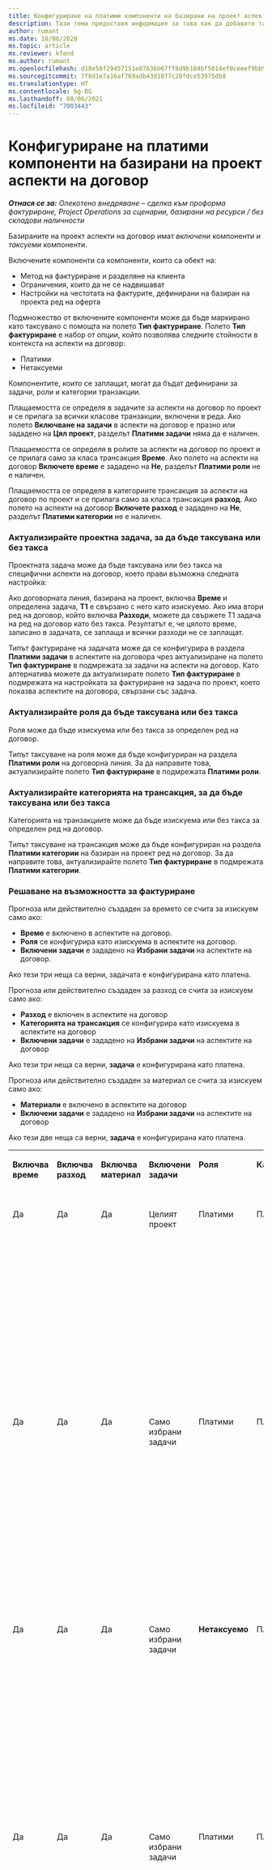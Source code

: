 ```yaml
---
title: Конфигуриране на платими компоненти на базирани на проект аспекти на договор
description: Тази тема предоставя информация за това как да добавите таксуеми компоненти към договорни линии в Project Operations.
author: rumant
ms.date: 10/08/2020
ms.topic: article
ms.reviewer: kfend
ms.author: rumant
ms.openlocfilehash: d18e56f29457151e07636b67ff8d9b184bf5014ef0ceeef9bb9d322672be4335
ms.sourcegitcommit: 7f8d1e7a16af769adb43d1877c28fdce53975db8
ms.translationtype: HT
ms.contentlocale: bg-BG
ms.lasthandoff: 08/06/2021
ms.locfileid: "7003443"
---
```

# <a name="configure-chargeable-components-of-a-project-based-contract-line"></a>Конфигуриране на платими компоненти на базирани на проект аспекти на договор

_**Отнася се за:** Олекотено внедряване – сделка към проформа фактуриране, Project Operations за сценарии, базирани на ресурси / без складови наличности_

Базираните на проект аспекти на договор имат *включени* компоненти и *таксуеми* компоненти.

Включените компоненти са компоненти, които са обект на:

  - Метод на фактуриране и разделяне на клиента
  - Ограничения, които да не се надвишават 
  - Настройки на честотата на фактурите, дефинирани на базиран на проекта ред на оферта

Подмножество от включените компоненти може да бъде маркирано като таксувано с помощта на полето **Тип фактуриране**. Полето **Тип фактуриране** е набор от опции, който позволява следните стойности в контекста на аспекти на договор:

  - Платими
  - Нетаксуеми

Компонентите, които се заплащат, могат да бъдат дефинирани за задачи, роли и категории транзакции.

Плащаемостта се определя в задачите за аспекти на договор по проект и се прилага за всички класове транзакции, включени в реда. Ако полето **Включване на задачи** в аспекти на договор е празно или зададено на **Цял проект**, разделът **Платими задачи** няма да е наличен.

Плащаемостта се определя в ролите за аспекти на договор по проект и се прилага само за класа трансакция **Време**. Ако полето на аспекти на договор **Включете време** е зададено на **Не**, разделът **Платими роли** не е наличен.

Плащаемостта се определя в категориите трансакция за аспекти на договор по проект и се прилага само за класа трансакция **разход**. Ако полето на аспекти на договор **Включете разход** е зададено на **Не**, разделът **Платими категории** не е наличен.

### <a name="update-a-project-task-as-chargeable-or-non-chargeable"></a>Актуализирайте проектна задача, за да бъде таксувана или без такса

Проектната задача може да бъде таксувана или без такса на специфични аспекти на договор, което прави възможна следната настройка:

Ако договорната линия, базирана на проект, включва **Време** и определена задача, **Т1** е свързано с него като изискуемо. Ако има втори ред на договор, който включва **Разходи**, можете да свържете Т1 задача на ред на договор като без такса. Резултатът е, че цялото време, записано в задачата, се заплаща и всички разходи не се заплащат.

Типът фактуриране на задачата може да се конфигурира в раздела **Платими задачи** в аспектите на договора чрез актуализиране на полето **Тип фактуриране** в подмрежата за задачи на аспекти на договор. Като алтернатива можете да актуализирате полето **Тип фактуриране** в подмрежата на настройката за фактуриране на задача по проект, което показва аспектите на договора, свързани със задача.

### <a name="update-a-role-as-chargeable-or-non-chargeable"></a>Актуализирайте роля да бъде таксувана или без такса

Роля може да бъде изискуема или без такса за определен ред на договор.

Типът таксуване на роля може да бъде конфигуриран на раздела **Платими роли** на договорна линия. За да направите това, актуализирайте полето **Тип фактуриране** в подмрежата **Платими роли**.

### <a name="update-a-transaction-category-as-chargeable-or-non-chargeable"></a>Актуализирайте категорията на трансакция, за да бъде таксувана или без такса

Категорията на транзакциите може да бъде изискуема или без такса за определен ред на договор.

Типът таксуване на трансакция може да бъде конфигуриран на раздела **Платими категории** на базиран на проект ред на договор. За да направите това, актуализирайте полето **Тип фактуриране** в подмрежата **Платими категории**.

### <a name="resolve-chargeability"></a>Решаване на възможността за фактуриране

Прогноза или действително създаден за времето се счита за изискуем само ако:

   - **Време** е включено в аспектите на договор.
   - **Роля** се конфигурира като изискуема в аспектите на договор.
   - **Включени задачи** е зададено на **Избрани задачи** на аспектите на договор.
 
 Ако тези три неща са верни, задачата е конфигурирана като платена. 

Прогноза или действително създаден за разход се счита за изискуем само ако:

   - **Разход** е включен в аспектите на договор
   - **Категорията на трансакция** се конфигурира като изискуема в аспектите на договор
   - **Включени задачи** е зададено на **Избрани задачи** на аспектите на договор
  
 Ако тези три неща са верни, **задача** е конфигурирана като платена. 

Прогноза или действително създаден за материал се счита за изискуем само ако:

   - **Материали** е включено в аспектите на договор
   - **Включени задачи** е зададено на **Избрани задачи** на аспектите на договор

Ако тези две неща са верни, **задача** е конфигурирана като платена. 

<table border="0" cellspacing="0" cellpadding="0">
    <tbody>
        <tr>
            <td width="70" valign="top">
                <p>
                    <strong>Включва време</strong>
                </p>
            </td>
            <td width="78" valign="top">
                <p>
                    <strong>Включва разход</strong>
                    <strong></strong>
                </p>
            </td>
            <td width="63" valign="top">
                <p>
                    <strong>Включва материал</strong>
                    <strong></strong>
                </p>
            </td>
            <td width="75" valign="top">
                <p>
                    <strong>Включени задачи</strong>
                    <strong></strong>
                </p>
            </td>
            <td width="65" valign="top">
                <p>
                    <strong>Роля</strong>
                    <strong></strong>
                </p>
            </td>
            <td width="70" valign="top">
                <p>
                    <strong>Категория</strong>
                    <strong></strong>
                </p>
            </td>
            <td width="65" valign="top">
                <p>
                    <strong>Задача</strong>
                    <strong></strong>
                </p>
            </td>
            <td width="350" valign="top">
                <p>
                    <strong>Въздействие на таксуемостта</strong>
                </p>
            </td>
        </tr>
        <tr>
            <td width="70" valign="top">
                <p>
Да </p>
            </td>
            <td width="78" valign="top">
                <p>
Да </p>
            </td>
            <td width="63" valign="top">
                <p>
Да </p>
            </td>
            <td width="75" valign="top">
                <p>
Целият проект </p>
            </td>
            <td width="65" valign="top">
                <p>
Платими </p>
            </td>
            <td width="70" valign="top">
                <p>
Платими </p>
            </td>
            <td width="65" valign="top">
                <p>
Не може да бъде зададено </p>
            </td>
            <td width="350" valign="top">
                <p>
Таксуване по действително време: <strong>Платимо</strong>
                </p>
                <p>
Вид на фактурирането за действителни разходи: <strong>Платимо</strong>
                </p>
                <p>
Вид на фактурирането за действителни данни за материал: <strong>Платимо</strong>
                </p>
            </td>
        </tr>
        <tr>
            <td width="70" valign="top">
                <p>
Да </p>
            </td>
            <td width="78" valign="top">
                <p>
Да </p>
            </td>
            <td width="63" valign="top">
                <p>
Да </p>
            </td>
            <td width="75" valign="top">
                <p>
Само избрани задачи </p>
            </td>
            <td width="65" valign="top">
                <p>
Платими </p>
            </td>
            <td width="70" valign="top">
                <p>
Платими </p>
            </td>
            <td width="65" valign="top">
                <p>
Платими </p>
            </td>
            <td width="350" valign="top">
                <p>
Таксуване по действително време: <strong>Платимо</strong>
                </p>
                <p>
Вид на фактурирането за действителни разходи: <strong>Платимо</strong>
                </p>
                <p>
Вид на фактурирането за действителни данни за материал: <strong>Платимо</strong>
                </p>
            </td>
        </tr>
        <tr>
            <td width="70" valign="top">
                <p>
Да </p>
            </td>
            <td width="78" valign="top">
                <p>
Да </p>
            </td>
            <td width="63" valign="top">
                <p>
Да </p>
            </td>
            <td width="75" valign="top">
                <p>
Само избрани задачи </p>
            </td>
            <td width="65" valign="top">
                <p>
                    <strong>Нетаксуемо</strong>
                </p>
            </td>
            <td width="70" valign="top">
                <p>
Платими </p>
            </td>
            <td width="65" valign="top">
                <p>
Платими </p>
            </td>
            <td width="350" valign="top">
                <p>
Таксуване по действително време: <strong>Неплатимо</strong>
                </p>
                <p>
Вид на фактурирането за действителни разходи: Платимо </p>
                <p>
Вид на фактурирането за действителни данни за материал: Платимо </p>
            </td>
        </tr>
        <tr>
            <td width="70" valign="top">
                <p>
Да </p>
            </td>
            <td width="78" valign="top">
                <p>
Да </p>
            </td>
            <td width="63" valign="top">
                <p>
Да </p>
            </td>
            <td width="75" valign="top">
                <p>
Само избрани задачи </p>
            </td>
            <td width="65" valign="top">
                <p>
Платими </p>
            </td>
            <td width="70" valign="top">
                <p>
Платими </p>
            </td>
            <td width="65" valign="top">
                <p>
                    <strong>Нетаксуемо</strong>
                </p>
            </td>
            <td width="350" valign="top">
                <p>
Таксуване по действително време: <strong>Неплатимо</strong>
                </p>
                <p>
Вид на фактурирането за действителни разходи: <strong>Неплатимо</strong>
                </p>
                <p>
Вид на фактурирането за действителни данни за материал: <strong>Неплатимо</strong>
                </p>
            </td>
        </tr>
        <tr>
            <td width="70" valign="top">
                <p>
Да </p>
            </td>
            <td width="78" valign="top">
                <p>
Да </p>
            </td>
            <td width="63" valign="top">
                <p>
Да </p>
            </td>
            <td width="75" valign="top">
                <p>
Само избрани задачи </p>
            </td>
            <td width="65" valign="top">
                <p>
                    <strong>Нетаксуемо</strong>
                </p>
            </td>
            <td width="70" valign="top">
                <p>
Платими </p>
            </td>
            <td width="65" valign="top">
                <p>
                    <strong>Нетаксуемо</strong>
                </p>
            </td>
            <td width="350" valign="top">
                <p>
Таксуване по действително време: <strong>Неплатимо</strong>
                </p>
                <p>
Вид на фактурирането за действителни разходи: <strong>Неплатимо</strong>
                </p>
                <p>
Вид на фактурирането за действителни данни за материал: <strong>Неплатимо</strong>
                </p>
            </td>
        </tr>
        <tr>
            <td width="70" valign="top">
                <p>
Да </p>
            </td>
            <td width="78" valign="top">
                <p>
Да </p>
            </td>
            <td width="63" valign="top">
                <p>
Да </p>
            </td>
            <td width="75" valign="top">
                <p>
Само избрани задачи </p>
            </td>
            <td width="65" valign="top">
                <p>
                    <strong>Нетаксуемо</strong>
                </p>
            </td>
            <td width="70" valign="top">
                <p>
                    <strong>Нетаксуемо</strong>
                </p>
            </td>
            <td width="65" valign="top">
                <p>
Платими </p>
            </td>
            <td width="350" valign="top">
                <p>
Таксуване по действително време: <strong>Неплатимо</strong>
                </p>
                <p>
Вид на фактурирането за действителни разходи: <strong>Неплатимо</strong>
                </p>
                <p>
Вид на фактурирането за действителни данни за материал: Платимо </p>
            </td>
        </tr>
        <tr>
            <td width="70" valign="top">
                <p>
                    <strong>No</strong>
                </p>
            </td>
            <td width="78" valign="top">
                <p>
Да </p>
            </td>
            <td width="63" valign="top">
                <p>
Да </p>
            </td>
            <td width="75" valign="top">
                <p>
Целият проект </p>
            </td>
            <td width="65" valign="top">
                <p>
Не може да бъде зададено </p>
            </td>
            <td width="70" valign="top">
                <p>
                    <strong>Платими</strong>
                </p>
            </td>
            <td width="65" valign="top">
                <p>
Не може да бъде зададено </p>
            </td>
            <td width="350" valign="top">
                <p>
Таксуване по действително време: <strong>Неналично</strong>
                </p>
                <p>
Вид на фактурирането за действителни разходи: Платимо </p>
                <p>
Вид на фактурирането за действителни данни за материал: Платимо </p>
            </td>
        </tr>
        <tr>
            <td width="70" valign="top">
                <p>
                    <strong>No</strong>
                </p>
            </td>
            <td width="78" valign="top">
                <p>
Да </p>
            </td>
            <td width="63" valign="top">
                <p>
Да </p>
            </td>
            <td width="75" valign="top">
                <p>
Целият проект </p>
            </td>
            <td width="65" valign="top">
                <p>
Не може да бъде зададено </p>
            </td>
            <td width="70" valign="top">
                <p>
                    <strong>Нетаксуемо</strong>
                </p>
            </td>
            <td width="65" valign="top">
                <p>
Не може да бъде зададено </p>
            </td>
            <td width="350" valign="top">
                <p>
Таксуване по действително време: <strong>Неналично</strong>
                </p>
                <p>
Вид на фактурирането за действителни разходи: <strong>Неплатимо</strong>
                </p>
                <p>
Вид на фактурирането за действителни данни за материал: Платимо </p>
            </td>
        </tr>
        <tr>
            <td width="70" valign="top">
                <p>
Да </p>
            </td>
            <td width="78" valign="top">
                <p>
                    <strong>No</strong>
                </p>
            </td>
            <td width="63" valign="top">
                <p>
Да </p>
            </td>
            <td width="75" valign="top">
                <p>
Целият проект </p>
            </td>
            <td width="65" valign="top">
                <p>
Платими </p>
            </td>
            <td width="70" valign="top">
                <p>
Не може да бъде зададено </p>
            </td>
            <td width="65" valign="top">
                <p>
Не може да бъде зададено </p>
            </td>
            <td width="350" valign="top">
                <p>
Таксуване по действително време: Платимо </p>
                <p>
Вид на фактурирането за действителни разходи: <strong>Неналично</strong>
                </p>
                <p>
Вид на фактурирането за действителни данни за материал: Платимо </p>
            </td>
        </tr>
        <tr>
            <td width="70" valign="top">
                <p>
Да </p>
            </td>
            <td width="78" valign="top">
                <p>
                    <strong>No</strong>
                </p>
            </td>
            <td width="63" valign="top">
                <p>
Да </p>
            </td>
            <td width="75" valign="top">
                <p>
Целият проект </p>
            </td>
            <td width="65" valign="top">
                <p>
                    <strong>Нетаксуемо</strong>
                </p>
            </td>
            <td width="70" valign="top">
                <p>
Не може да бъде зададено </p>
            </td>
            <td width="65" valign="top">
                <p>
Не може да бъде зададено </p>
            </td>
            <td width="350" valign="top">
                <p>
Таксуване по действително време: <strong>Неплатимо </strong>
                </p>
                <p>
Вид на фактурирането за действителни разходи: <strong>Неналично</strong>
                </p>
                <p>
Вид на фактурирането за действителни данни за материал: Платимо </p>
            </td>
        </tr>
        <tr>
            <td width="70" valign="top">
                <p>
Да </p>
            </td>
            <td width="78" valign="top">
                <p>
Да </p>
            </td>
            <td width="63" valign="top">
                <p>
                    <strong>No</strong>
                </p>
            </td>
            <td width="75" valign="top">
                <p>
Целият проект </p>
            </td>
            <td width="65" valign="top">
                <p>
Платими </p>
            </td>
            <td width="70" valign="top">
                <p>
Платими </p>
            </td>
            <td width="65" valign="top">
                <p>
Не може да бъде зададено </p>
            </td>
            <td width="350" valign="top">
                <p>
Таксуване по действително време: Платимо </p>
                <p>
Вид на фактурирането за действителни разходи: Платимо </p>
                <p>
Вид на фактурирането за действителни данни за материали: <strong>Неналично</strong>
                </p>
            </td>
        </tr>
        <tr>
            <td width="70" valign="top">
                <p>
Да </p>
            </td>
            <td width="78" valign="top">
                <p>
Да </p>
            </td>
            <td width="63" valign="top">
                <p>
                    <strong>No</strong>
                </p>
            </td>
            <td width="75" valign="top">
                <p>
Целият проект </p>
            </td>
            <td width="65" valign="top">
                <p>
                    <strong>Нетаксуемо</strong>
                </p>
            </td>
            <td width="70" valign="top">
                <p>
                    <strong>Нетаксуеми</strong>
                </p>
            </td>
            <td width="65" valign="top">
                <p>
Не може да бъде зададено </p>
            </td>
            <td width="350" valign="top">
                <p>
Таксуване по действително време: <strong>Неплатимо </strong>
                </p>
                <p>
Вид на фактурирането за действителни разходи: <strong>Неплатимо</strong>
                </p>
                <p>
Вид на фактурирането за действителни данни за материали: <strong>Неналично</strong>
                </p>
            </td>
        </tr>
    </tbody>
</table>





[!INCLUDE[footer-include](../../includes/footer-banner.md)]
